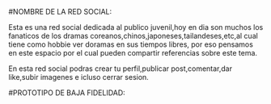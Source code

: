 #NOMBRE DE LA RED SOCIAL:

Esta es una red social dedicada al publico juvenil,hoy en dia son muchos los fanaticos de los dramas coreanos,chinos,japoneses,tailandeses,etc,al cual tiene como hobbie ver doramas en sus tiempos libres, por eso pensamos en este espacio por el cual pueden compartir referencias sobre este tema.

En esta red social podras crear tu perfil,publicar post,comentar,dar like,subir imagenes e icluso cerrar sesion.


#PROTOTIPO DE BAJA FIDELIDAD:
